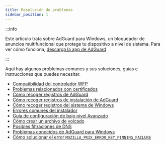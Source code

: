 ```yaml
---
title: Resolución de problemas
sidebar_position: 1
---
```


:::info

Este artículo trata sobre AdGuard para Windows, un bloqueador de anuncios multifuncional que protege tu dispositivo a nivel de sistema. Para ver cómo funciona, [descarga la app de AdGuard](https://agrd.io/download-kb-adblock)

:::

Aquí hay algunos problemas comunes y sus soluciones, guías e instrucciones que puedes necesitar.

- [Compatibilidad del controlador WFP](/adguard-for-windows/solving-problems/wfp-driver/)
- [Problemas relacionados con certificados](/adguard-for-windows/solving-problems/connection-not-trusted/)
- [Cómo recoger registros de AdGuard](/adguard-for-windows/solving-problems/adguard-logs/)
- [Cómo recoger registros de instalación de AdGuard](/adguard-for-windows/solving-problems/installation-logs/)
- [Cómo recoger registros del sistema de Windows](/adguard-for-windows/solving-problems/system-logs/)
- [Errores comunes del instalador](/adguard-for-windows/solving-problems/common-installer-errors/)
- [Guía de configuración de bajo nivel Avanzado](/adguard-for-windows/solving-problems/low-level-settings/)
- [Cómo crear un archivo de volcado](/adguard-for-windows/solving-problems/dump-file/)
- [Posibles filtraciones de DNS](/adguard-for-windows/solving-problems/dns-leaks/)
- [Problemas conocidos de AdGuard para Windows](/adguard-for-windows/solving-problems/known-issues/)
- [Cómo solucionar el error `MOZILLA_PKIX_ERROR_KEY_PINNING_FAILURE`](/adguard-for-windows/solving-problems/mozilla-error/)
